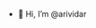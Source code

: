 - 👋 Hi, I’m @arividar

<!---
arividar/arividar is a ✨ special ✨ repository because its `README.md` (this file) appears on your GitHub profile.
You can click the Preview link to take a look at your changes.
--->
